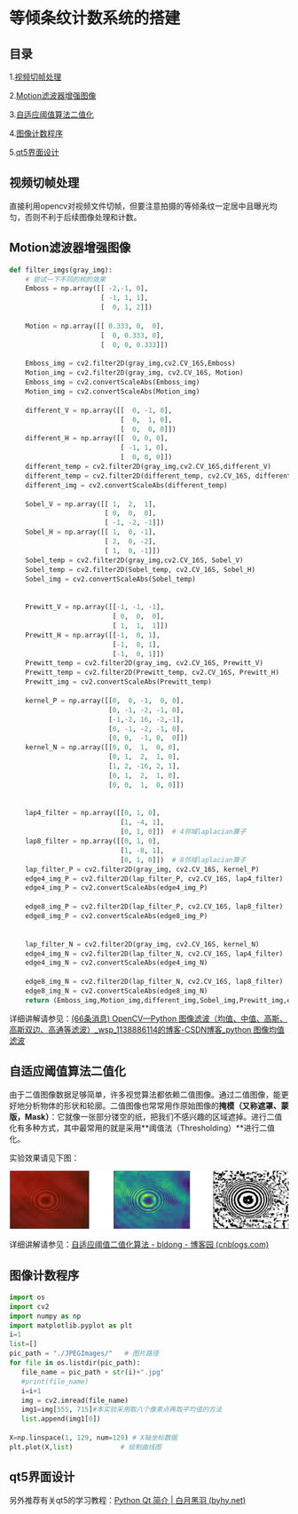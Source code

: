 # 等倾条纹计数系统的搭建

## 目录

1.[视频切帧处理](#视频切帧处理)

2.[Motion滤波器增强图像](#Motion滤波器增强图像)

3.[自适应阈值算法二值化](#自适应阈值算法二值化)

4.[图像计数程序](#图像计数程序)

5.[qt5界面设计](#qt5界面设计)

## 视频切帧处理

直接利用opencv对视频文件切帧，但要注意拍摄的等倾条纹一定居中且曝光均匀，否则不利于后续图像处理和计数。

## Motion滤波器增强图像

```python
def filter_imgs(gray_img):
    # 尝试一下不同的核的效果
    Emboss = np.array([[ -2,-1, 0],
                       [ -1, 1, 1],
                       [  0, 1, 2]])

    Motion = np.array([[ 0.333, 0,  0],
                       [  0, 0.333, 0],
                       [  0, 0, 0.333]])

    Emboss_img = cv2.filter2D(gray_img,cv2.CV_16S,Emboss)
    Motion_img = cv2.filter2D(gray_img, cv2.CV_16S, Motion)
    Emboss_img = cv2.convertScaleAbs(Emboss_img)
    Motion_img = cv2.convertScaleAbs(Motion_img)

    different_V = np.array([[  0, -1, 0],
                            [  0,  1, 0],
                            [  0,  0, 0]])
    different_H = np.array([[  0, 0, 0],
                            [ -1, 1, 0],
                            [  0, 0, 0]])
    different_temp = cv2.filter2D(gray_img,cv2.CV_16S,different_V)
    different_temp = cv2.filter2D(different_temp, cv2.CV_16S, different_H)
    different_img = cv2.convertScaleAbs(different_temp)

    Sobel_V = np.array([[ 1,  2,  1],
                        [ 0,  0,  0],
                        [ -1, -2, -1]])
    Sobel_H = np.array([[ 1,  0, -1],
                        [ 2,  0, -2],
                        [ 1,  0, -1]])
    Sobel_temp = cv2.filter2D(gray_img,cv2.CV_16S, Sobel_V)
    Sobel_temp = cv2.filter2D(Sobel_temp, cv2.CV_16S, Sobel_H)
    Sobel_img = cv2.convertScaleAbs(Sobel_temp)


    Prewitt_V = np.array([[-1, -1, -1],
                          [ 0,  0,  0],
                          [ 1,  1,  1]])
    Prewitt_H = np.array([[-1,  0, 1],
                          [-1,  0, 1],
                          [-1,  0, 1]])
    Prewitt_temp = cv2.filter2D(gray_img, cv2.CV_16S, Prewitt_V)
    Prewitt_temp = cv2.filter2D(Prewitt_temp, cv2.CV_16S, Prewitt_H)
    Prewitt_img = cv2.convertScaleAbs(Prewitt_temp)

    kernel_P = np.array([[0,  0, -1,  0, 0],
                         [0, -1, -2, -1, 0],
                         [-1,-2, 16, -2,-1],
                         [0, -1, -2, -1, 0],
                         [0, 0,  -1, 0,  0]])
    kernel_N = np.array([[0, 0,  1,  0, 0],
                         [0, 1,  2,  1, 0],
                         [1, 2, -16, 2, 1],
                         [0, 1,  2,  1, 0],
                         [0, 0,  1,  0, 0]])


    lap4_filter = np.array([[0, 1, 0],
                            [1, -4, 1],
                            [0, 1, 0]])  # 4邻域laplacian算子
    lap8_filter = np.array([[0, 1, 0],
                            [1, -8, 1],
                            [0, 1, 0]])  # 8邻域laplacian算子
    lap_filter_P = cv2.filter2D(gray_img, cv2.CV_16S, kernel_P)
    edge4_img_P = cv2.filter2D(lap_filter_P, cv2.CV_16S, lap4_filter)
    edge4_img_P = cv2.convertScaleAbs(edge4_img_P)

    edge8_img_P = cv2.filter2D(lap_filter_P, cv2.CV_16S, lap8_filter)
    edge8_img_P = cv2.convertScaleAbs(edge8_img_P)


    lap_filter_N = cv2.filter2D(gray_img, cv2.CV_16S, kernel_N)
    edge4_img_N = cv2.filter2D(lap_filter_N, cv2.CV_16S, lap4_filter)
    edge4_img_N = cv2.convertScaleAbs(edge4_img_N)

    edge8_img_N = cv2.filter2D(lap_filter_N, cv2.CV_16S, lap8_filter)
    edge8_img_N = cv2.convertScaleAbs(edge8_img_N)
    return (Emboss_img,Motion_img,different_img,Sobel_img,Prewitt_img,edge4_img_P,edge8_img_P,edge4_img_N,edge8_img_N)
```





详细讲解请参见：[(66条消息) OpenCV—Python 图像滤波（均值、中值、高斯、高斯双边、高通等滤波）_wsp_1138886114的博客-CSDN博客_python 图像均值滤波](https://blog.csdn.net/wsp_1138886114/article/details/82872838)

## 自适应阈值算法二值化

由于二值图像数据足够简单，许多视觉算法都依赖二值图像。通过二值图像，能更好地分析物体的形状和轮廓。二值图像也常常用作原始图像的**掩模（又称遮罩、蒙版，Mask）**：它就像一张部分镂空的纸，把我们不感兴趣的区域遮掉。进行二值化有多种方式，其中最常用的就是采用**阈值法（Thresholding）**进行二值化。

实验效果请见下图：

![image-20220228111012583](./image-20220228111012583.png)

详细讲解请参见：[自适应阈值二值化算法 - bldong - 博客园 (cnblogs.com)](https://www.cnblogs.com/polly333/p/7269153.html)

## 图像计数程序

```py
import os
import cv2
import numpy as np
import matplotlib.pyplot as plt
i=1
list=[]
pic_path = "./JPEGImages/"   # 图片路径
for file in os.listdir(pic_path):
   file_name = pic_path + str(i)+".jpg"
   #print(file_name)
   i=i+1
   img = cv2.imread(file_name)
   img1=img[555, 715]#本实验采用取八个像素点再取平均值的方法
   list.append(img1[0])

X=np.linspace(1, 129, num=129) # X轴坐标数据
plt.plot(X,list)            # 绘制曲线图
```





## qt5界面设计

另外推荐有关qt5的学习教程：[Python Qt 简介 | 白月黑羽 (byhy.net)](http://www.byhy.net/tut/py/gui/qt_01/)
